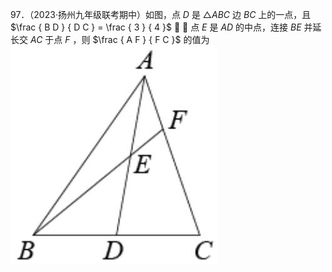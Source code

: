 97．（2023·扬州九年级联考期中）如图，点 $D$ 是 $\triangle A B C$ 边 $B C$ 上的一点，且 $\frac { B D } { D C } = \frac { 3 } { 4 }$  ， 点 $E$ 是 $A D$ 的中点，连接 $B E$ 并延长交 $A C$ 于点 $F$ ，则 $\frac { A F } { F C }$ 的值为
![](<../../qs_image_DB/专题1-2_一文吃透相似三角形12个模型·共14类题型（解析版）/0dbe618fc96ec71e8c5ad46e4ad177461ae959d5c9e5bfa224625486b466ddd8.jpg>)
